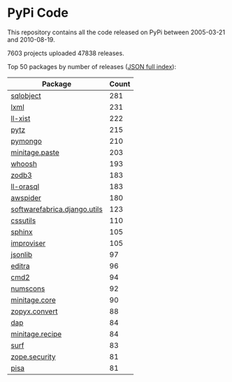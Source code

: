 # PyPi Code

This repository contains all the code released on PyPi between 2005-03-21 and 2010-08-19.

7603 projects uploaded 47838 releases. 

Top 50 packages by number of releases ([JSON full index](./index.json)):

| Package   | Count |
|-----------|-------|
| [sqlobject](https://github.com/pypi-data/pypi-code-1/tree/import/sqlobject) | 281 |
| [lxml](https://github.com/pypi-data/pypi-code-1/tree/import/lxml) | 231 |
| [ll-xist](https://github.com/pypi-data/pypi-code-1/tree/import/ll-xist) | 222 |
| [pytz](https://github.com/pypi-data/pypi-code-1/tree/import/pytz) | 215 |
| [pymongo](https://github.com/pypi-data/pypi-code-1/tree/import/pymongo) | 210 |
| [minitage.paste](https://github.com/pypi-data/pypi-code-1/tree/import/minitage.paste) | 203 |
| [whoosh](https://github.com/pypi-data/pypi-code-1/tree/import/whoosh) | 193 |
| [zodb3](https://github.com/pypi-data/pypi-code-1/tree/import/zodb3) | 183 |
| [ll-orasql](https://github.com/pypi-data/pypi-code-1/tree/import/ll-orasql) | 183 |
| [awspider](https://github.com/pypi-data/pypi-code-1/tree/import/awspider) | 180 |
| [softwarefabrica.django.utils](https://github.com/pypi-data/pypi-code-1/tree/import/softwarefabrica.django.utils) | 123 |
| [cssutils](https://github.com/pypi-data/pypi-code-1/tree/import/cssutils) | 110 |
| [sphinx](https://github.com/pypi-data/pypi-code-1/tree/import/sphinx) | 105 |
| [improviser](https://github.com/pypi-data/pypi-code-1/tree/import/improviser) | 105 |
| [jsonlib](https://github.com/pypi-data/pypi-code-1/tree/import/jsonlib) | 97 |
| [editra](https://github.com/pypi-data/pypi-code-1/tree/import/editra) | 96 |
| [cmd2](https://github.com/pypi-data/pypi-code-1/tree/import/cmd2) | 94 |
| [numscons](https://github.com/pypi-data/pypi-code-1/tree/import/numscons) | 92 |
| [minitage.core](https://github.com/pypi-data/pypi-code-1/tree/import/minitage.core) | 90 |
| [zopyx.convert](https://github.com/pypi-data/pypi-code-1/tree/import/zopyx.convert) | 88 |
| [dap](https://github.com/pypi-data/pypi-code-1/tree/import/dap) | 84 |
| [minitage.recipe](https://github.com/pypi-data/pypi-code-1/tree/import/minitage.recipe) | 84 |
| [surf](https://github.com/pypi-data/pypi-code-1/tree/import/surf) | 83 |
| [zope.security](https://github.com/pypi-data/pypi-code-1/tree/import/zope.security) | 81 |
| [pisa](https://github.com/pypi-data/pypi-code-1/tree/import/pisa) | 81 |

